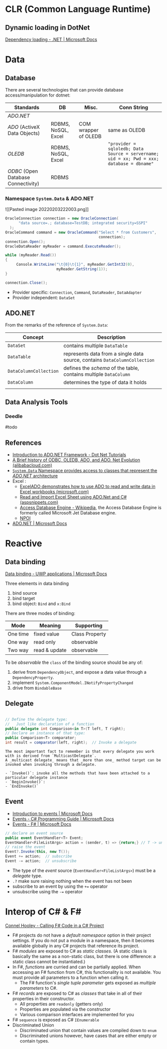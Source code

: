 # CLR (Common Language Runtime)

## Dynamic loading in DotNet

[Dependency loading - .NET | Microsoft Docs](https://docs.microsoft.com/en-au/dotnet/core/dependency-loading/overview)

# Data


## Database

There are several technologies that can provide database access/manipulation for dotnet:

| Standards                           | DB                  | Misc.                | Conn String                                                                               |
| ----------------------------------- | ------------------- | -------------------- | ----------------------------------------------------------------------------------------- |
| _ADO.NET_                           |                     |                      |                                                                                           |
| _ADO_ (ActiveX Data Objects)        | RDBMS, NoSQL, Excel | COM wrapper of OLEDB | same as OLEDB                                                                             |
| _OLEDB_                             | RDBMS, NoSQL, Excel |                      | `"provider = sqloledb; Data Source = servername; uid = xx; Pwd = xxx; database = dbname"` | 
| _ODBC_ (Open Database Connectivity) | RDBMS               |                      |                                                                                           |


###  Namespace `System.Data` & ADO.NET

![[Pasted image 20220203222003.png]]

```csharp
OracleConnection connection = new OracleConnection(
      "data source=.; database=TestDB; integrated security=SSPI"
  );
OracleCommand command = new OracleCommand("Select * from Customers", 
                                          connection);
connection.Open();
OracleDataReader myReader = command.ExecuteReader();

while (myReader.Read())
{
     Console.WriteLine("\t{0}\t{1}", myReader.GetInt32(0), 
                       myReader.GetString(1));
}

connection.Close();
```

- Provider specific: `Connection`, `Command`, `DataReader`, `DataAdapter`
- Provider independent: `DataSet`


## ADO.NET

From the remarks of the reference of `System.Data`:

| Concept                | Description                                                                |
| ---------------------- | -------------------------------------------------------------------------- |
| `DataSet`              | contains multiple `DataTable`                                              |
| `DataTable`            | represents data from a single data source, contains `DataColumnCollection` |
| `DataColumnCollection` | defines the _schema_ of the table, contains multiple `DataColumn`          |
| `DataColumn`           | determines the type of data it holds                                       |
|                        |                                                                            |


## Data Analysis Tools

### Deedle
#todo 



## References
- [Introduction to ADO.NET Framework - Dot Net Tutorials](https://dotnettutorials.net/lesson/what-is-ado-net/)
- [A Brief history of ODBC, OLEDB, ADO, and ADO. Net Evolution (alibabacloud.com)](https://topic.alibabacloud.com/a/brief-history-of-odbc-oledb-ado-and-ado-net-evolution_8_8_32314220.html)
- [`System.Data` Namespace provides access to classes that represent the _ADO.NET_ architecture](https://docs.microsoft.com/en-us/dotnet/api/system.data?view=net-6.0)
- Excel :
  - [ExcelADO demonstrates how to use ADO to read and write data in Excel workbooks (microsoft.com)](https://support.microsoft.com/en-us/topic/excelado-demonstrates-how-to-use-ado-to-read-and-write-data-in-excel-workbooks-bfb26f12-ba6a-91be-7fd4-4aadf1ff1afa)
  - [Read and Import Excel Sheet using ADO.Net and C# (aspsnippets.com)](https://www.aspsnippets.com/Articles/Read-and-Import-Excel-Sheet-using-ADO.Net-and-C.aspx)
  - [Access Database Engine - Wikipedia](https://en.wikipedia.org/wiki/Access_Database_Engine), the Access Database Engine is formerly called Microsoft Jet Database engine.
  - [NPOI](https://baike.baidu.com/item/NPOI/10374941)
- [ADO.NET | Microsoft Docs](https://docs.microsoft.com/en-us/dotnet/framework/data/adonet/)



# Reactive 

## Data binding

[Data binding - UWP applications | Microsoft Docs](https://docs.microsoft.com/en-us/windows/uwp/data-binding/)


Three elements in data binding

1. bind source
2. bind target
3. bind object: `Bind` and `x:Bind`

There are three modes of binding:

| Mode     | Meaning       | Supporting     |
| -------- | ------------- | -------------- |
| One time | fixed value   | Class Property |
| One way  | read only     | observable     |
| Two way  | read & update | observable     | 

To be _observable_ the `class` of the binding source should be any of:

1. derive from `DependencyObject`, and expose a data value through a `DependencyProperty`.
2. implement `System.ComponentModel.INotifyPropertyChanged`
3. drive from `BindableBase`


## Delegate

```c#

// Define the delegate type:
//   Just like declaration of a function
public delegate int Comparison<in T>(T left, T right);
// Declare an instance of that type:
public Comparison<T> comparator;
int result = comparator(left, right);  // Invoke a delegate
```


```ad-note
The most important fact to remember is that every delegate you work with is derived from `MulticastDelegate`. 
A _multicast delegate_ means that _more than one_ method target can be invoked when invoking through a delegate.

- `Invoke()`: invoke all the methods that have been attached to a particular delegate instance
- `BeginInvoke()`:
- `EndInvoke()`
```


## Event

- [Introduction to events | Microsoft Docs](https://docs.microsoft.com/en-us/dotnet/csharp/events-overview)
- [Events - C# Programming Guide | Microsoft Docs](https://docs.microsoft.com/en-us/dotnet/csharp/programming-guide/events/)
- [Events - F# | Microsoft Docs](https://docs.microsoft.com/en-us/dotnet/fsharp/language-reference/members/events)


```c#
// declare an event source
public event EventHandler<T> Event;
EventHandler<FileListArgs> action = (sender, t) => {return;} // T -> unit
// raise the event
Event?.Invoke(this, new T());
Event += action;  // subscribe
Event -= action;  // unsubscribe
```

- The type of the _event_ source (`EventHandler<FileListArgs>`) must be a _delegate_ type.
- `.?` make sure raising nothing when the event has not been
- subscribe to an event by using the `+=` operator
- unsubscribe using the `-=` operator


# Interop of C# & F#

[Connel Hooley - Calling F# Code in a C# Project](https://connelhooley.uk/blog/2017/04/30/f-sharp-to-c-sharp)

- F# projects do not have a _default namespace_ option in their project settings. If you do not put a module in a namespace, then it becomes available globally in any C# projects that reference its project.
- F# _modules_ are exposed to C# as _static classes_. (A static class is basically the same as a non-static class, but there is one difference: a static class cannot be instantiated.)
- In F#, _functions_ are curried and can be partially applied. When accessing an F# function from C#, this functionality is not available. You must provide all parameters to a function when calling it.
    - The F# function's _single tuple parameter_ gets exposed as _multiple parameters_ to C#.
- F# _records_ are exposed to C# as _classes_ that take in all of their properties in their constructor.
    - All properties are `readonly` (getters only)
    - Properties are populated via the constructor
    -  Various comparison interfaces are implemented for you
- F# `sequence` is exposed as C# `IEnumerable`
- Discriminated Union
    - Discriminated union that contain values are compiled down to `enum`
    - Discriminated unions however, have cases that are either empty or contain types.